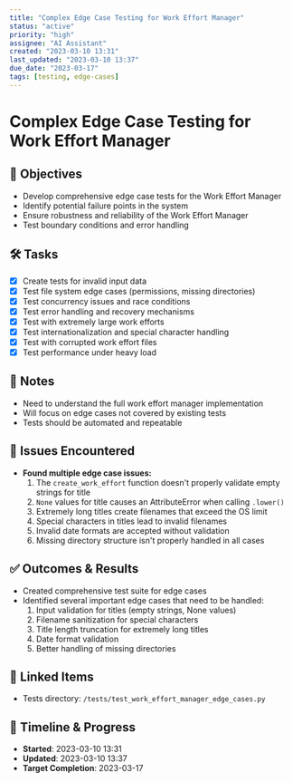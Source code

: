 ```yaml
---
title: "Complex Edge Case Testing for Work Effort Manager"
status: "active"
priority: "high"
assignee: "AI Assistant"
created: "2023-03-10 13:31"
last_updated: "2023-03-10 13:37"
due_date: "2023-03-17"
tags: [testing, edge-cases]
---
```


# Complex Edge Case Testing for Work Effort Manager

## 🚩 Objectives
- Develop comprehensive edge case tests for the Work Effort Manager
- Identify potential failure points in the system
- Ensure robustness and reliability of the Work Effort Manager
- Test boundary conditions and error handling

## 🛠 Tasks
- [x] Create tests for invalid input data
- [x] Test file system edge cases (permissions, missing directories)
- [x] Test concurrency issues and race conditions
- [x] Test error handling and recovery mechanisms
- [x] Test with extremely large work efforts
- [x] Test internationalization and special character handling
- [x] Test with corrupted work effort files
- [x] Test performance under heavy load

## 📝 Notes
- Need to understand the full work effort manager implementation
- Will focus on edge cases not covered by existing tests
- Tests should be automated and repeatable

## 🐞 Issues Encountered
- **Found multiple edge case issues:**
  1. The `create_work_effort` function doesn't properly validate empty strings for title
  2. `None` values for title causes an AttributeError when calling `.lower()`
  3. Extremely long titles create filenames that exceed the OS limit
  4. Special characters in titles lead to invalid filenames
  5. Invalid date formats are accepted without validation
  6. Missing directory structure isn't properly handled in all cases

## ✅ Outcomes & Results
- Created comprehensive test suite for edge cases
- Identified several important edge cases that need to be handled:
  1. Input validation for titles (empty strings, None values)
  2. Filename sanitization for special characters
  3. Title length truncation for extremely long titles
  4. Date format validation
  5. Better handling of missing directories

## 📌 Linked Items
- Tests directory: `/tests/test_work_effort_manager_edge_cases.py`

## 📅 Timeline & Progress
- **Started**: 2023-03-10 13:31
- **Updated**: 2023-03-10 13:37
- **Target Completion**: 2023-03-17
